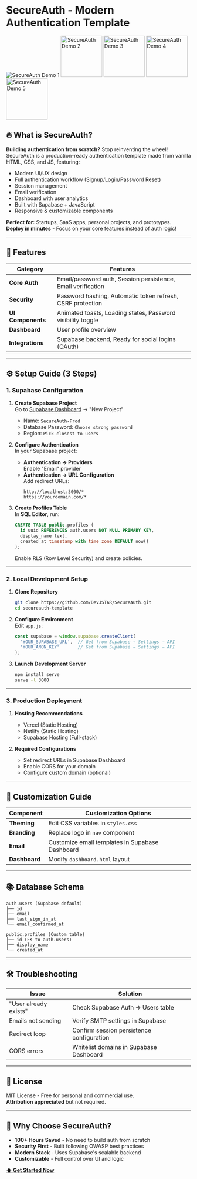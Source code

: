 # SecureAuth - Modern Authentication Template

![SecureAuth Demo 1](https://i.imgur.com/3Tq3dv3.png)
<img src="https://i.imgur.com/Z9fKAir.png" alt="SecureAuth Demo 2" height="112.5px" width="auto"> <img src="https://i.imgur.com/fVc7vcx.png" alt="SecureAuth Demo 3" height="112.5px" width="auto">
<img src="https://i.imgur.com/62jrYwD.png" alt="SecureAuth Demo 4" height="112.5px" width="auto"> <img src="https://i.imgur.com/Za7V1SC.png" alt="SecureAuth Demo 5" height="112.5px" width="auto">

## 🔥 What is SecureAuth?

**Building authentication from scratch?** Stop reinventing the wheel!  
SecureAuth is a production-ready authentication template made from vanilla HTML, CSS, and JS, featuring:

- Modern UI/UX design
- Full authentication workflow (Signup/Login/Password Reset)
- Session management
- Email verification
- Dashboard with user analytics
- Built with Supabase + JavaScript
- Responsive & customizable components

**Perfect for:** Startups, SaaS apps, personal projects, and prototypes.  
**Deploy in minutes** - Focus on your core features instead of auth logic!

---

## 🚀 Features

| Category          | Features                                                                 |
|-------------------|--------------------------------------------------------------------------|
| **Core Auth**      | Email/password auth, Session persistence, Email verification            |
| **Security**       | Password hashing, Automatic token refresh, CSRF protection              |
| **UI Components**  | Animated toasts, Loading states, Password visibility toggle             |
| **Dashboard**      | User profile overview                                                   |
| **Integrations**   | Supabase backend, Ready for social logins (OAuth)                       |

---

## ⚙️ Setup Guide (3 Steps)

### 1. Supabase Configuration

1. **Create Supabase Project**  
   Go to [Supabase Dashboard](https://supabase.com/dashboard) → "New Project"  
   - Name: `SecureAuth-Prod`
   - Database Password: `Choose strong password`
   - Region: `Pick closest to users`

2. **Configure Authentication**  
   In your Supabase project:  
   - **Authentication → Providers**  
     Enable "Email" provider
   - **Authentication → URL Configuration**  
     Add redirect URLs:
     ```text
     http://localhost:3000/*  
     https://yourdomain.com/*
     ```

3. **Create Profiles Table**  
   In **SQL Editor**, run:
   ```sql
   CREATE TABLE public.profiles (
     id uuid REFERENCES auth.users NOT NULL PRIMARY KEY,
     display_name text,
     created_at timestamp with time zone DEFAULT now()
   );
   ```
   Enable RLS (Row Level Security) and create policies.

---

### 2. Local Development Setup

1. **Clone Repository**
   ```bash
   git clone https://github.com/DevJSTAR/SecureAuth.git
   cd secureauth-template
   ```

2. **Configure Environment**  
   Edit `app.js`:
   ```javascript
   const supabase = window.supabase.createClient(
     'YOUR_SUPABASE_URL',  // Get from Supabase → Settings → API
     'YOUR_ANON_KEY'       // Get from Supabase → Settings → API
   );
   ```

3. **Launch Development Server**  
   ```bash
   npm install serve
   serve -l 3000
   ```

---

### 3. Production Deployment

1. **Hosting Recommendations**  
   - Vercel (Static Hosting)  
   - Netlify (Static Hosting)  
   - Supabase Hosting (Full-stack)

2. **Required Configurations**  
   - Set redirect URLs in Supabase Dashboard  
   - Enable CORS for your domain  
   - Configure custom domain (optional)

---

## 🎨 Customization Guide

| Component         | Customization Options                                  |
|-------------------|--------------------------------------------------------|
| **Theming**       | Edit CSS variables in `styles.css`                     |
| **Branding**      | Replace logo in `nav` component                        |
| **Email**         | Customize email templates in Supabase Dashboard        |
| **Dashboard**     | Modify `dashboard.html` layout                         |

---

## 📚 Database Schema

```text
auth.users (Supabase default)  
├── id  
├── email  
├── last_sign_in_at  
└── email_confirmed_at  

public.profiles (Custom table)  
├── id (FK to auth.users)  
├── display_name  
└── created_at  
```

---

## 🛠️ Troubleshooting

| Issue                      | Solution                                  |
|----------------------------|-------------------------------------------|
| "User already exists"      | Check Supabase Auth → Users table         |
| Emails not sending         | Verify SMTP settings in Supabase          |
| Redirect loop              | Confirm session persistence configuration |
| CORS errors                | Whitelist domains in Supabase Dashboard   |

---

## 📜 License

MIT License - Free for personal and commercial use.  
**Attribution appreciated** but not required.

---

## 🌟 Why Choose SecureAuth?

- **100+ Hours Saved** - No need to build auth from scratch
- **Security First** - Built following OWASP best practices
- **Modern Stack** - Uses Supabase's scalable backend
- **Customizable** - Full control over UI and logic

**[⬆️ Get Started Now](https://github.com/DevJSTAR/SecureAuth/tree/main?tab=readme-ov-file#%EF%B8%8F-setup-guide-3-steps)**
